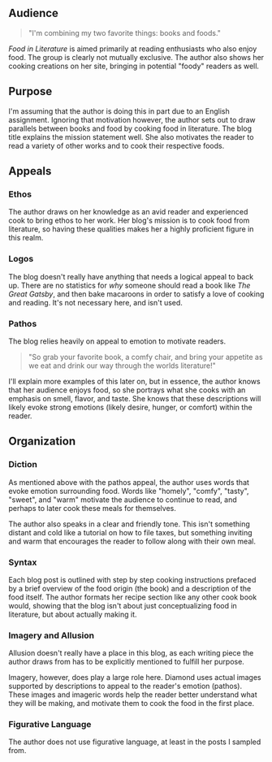 ## Audience
> "I'm combining my two favorite things: books and foods."

*Food in Literature* is aimed primarily at reading enthusiasts who also enjoy food. The group is clearly not mutually exclusive. The author also shows her cooking creations on her site, bringing in potential "foody" readers as well. 
## Purpose
I'm assuming that the author is doing this in part due to an English assignment. Ignoring that motivation however, the author sets out to draw parallels between books and food by cooking food in literature. The blog title explains the mission statement well. She also motivates the reader to read a variety of other works and to cook their respective foods.
## Appeals
### Ethos
The author draws on her knowledge as an avid reader and experienced cook to bring ethos to her work. Her blog's mission is to cook food from literature, so having these qualities makes her a highly proficient figure in this realm.
### Logos
The blog doesn't really have anything that needs a logical appeal to back up. There are no statistics for *why* someone should read a book like *The Great Gatsby*, and then bake macaroons in order to satisfy a love of cooking and reading. It's not necessary here, and isn't used.
### Pathos
The blog relies heavily on appeal to emotion to motivate readers.
> "So grab your favorite book, a comfy chair, and bring your appetite as we eat and drink our way through the worlds literature!"

I'll explain more examples of this later on, but in essence, the author knows that her audience enjoys food, so she portrays what she cooks with an emphasis on smell, flavor, and taste. She knows that these descriptions will likely evoke strong emotions (likely desire, hunger, or comfort) within the reader.
## Organization
### Diction
As mentioned above with the pathos appeal, the author uses words that evoke emotion surrounding food. Words like "homely", "comfy", "tasty", "sweet", and "warm" motivate the audience to continue to read, and perhaps to later cook these meals for themselves.

The author also speaks in a clear and friendly tone. This isn't something distant and cold like a tutorial on how to file taxes, but something inviting and warm that encourages the reader to follow along with their own meal.
### Syntax
Each blog post is outlined with step by step cooking instructions prefaced by a brief overview of the food origin (the book) and a description of the food itself. The author formats her recipe section like any other cook book would, showing that the blog isn't about just conceptualizing food in literature, but about actually making it.
### Imagery and Allusion
Allusion doesn't really have a place in this blog, as each writing piece the author draws from has to be explicitly mentioned to fulfill her purpose.

Imagery, however, does play a large role here. Diamond uses actual images supported by descriptions to appeal to the reader's emotion (pathos). These images and imageric words help the reader better understand what they will be making, and motivate them to cook the food in the first place.
### Figurative Language
The author does not use figurative language, at least in the posts I sampled from.
